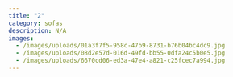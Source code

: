 ```yaml
---
title: "2"
category: sofas
description: N/A
images:
  - /images/uploads/01a3f7f5-958c-47b9-8731-b76b04bc4dc9.jpg
  - /images/uploads/08d2e57d-016d-49fd-bb55-0dfa24c5b0e5.jpg
  - /images/uploads/6670cd06-ed3a-47e4-a821-c25fcec7a994.jpg
---
```

